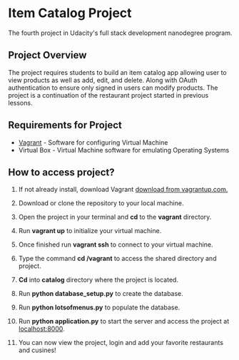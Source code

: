 # Item Catalog Project
The fourth project in Udacity's full stack development nanodegree program.

## Project Overview

The project requires students to build an item catalog app allowing user to view products as well as add, edit, and delete. Along with OAuth authentication to ensure only signed in users can modify products. The project is a continuation of the restaurant project started in previous lessons. 

## Requirements for Project

* [Vagrant](https://www.vagrantup.com/downloads) - Software for configuring Virtual Machine
* Virtual Box - Virtual Machine software for emulating Operating Systems

## How to access project?

1. If not already install, download Vagrant [download from vagrantup.com.](https://www.vagrantup.com/downloads)

2. Download or clone the repository to your local machine.

3. Open the project in your terminal and **cd** to the **vagrant** directory.

4. Run **vagrant up** to initialize your virtual machine.

5. Once finished run **vagrant ssh** to connect to your virtual machine.

6. Type the command **cd /vagrant** to access the shared directory and project.

7. **Cd** into **catalog** directory where the project is located.

8. Run **python database_setup.py** to create the database.

9. Run **python lotsofmenus.py** to populate the database.

10. Run **python application.py** to start the server and access the project at [localhost:8000](http://localhost:8000/).

11. You can now view the project, login and add your favorite restaurants and cusines!


